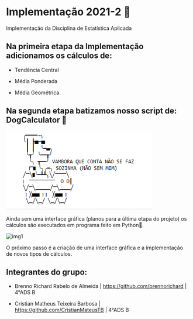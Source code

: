# Implementação 2021-2 :rocket:
Implementação da Disciplina de Estatística Aplicada



## Na primeira etapa da Implementação adicionamos os cálculos de:

- Tendência Central 

- Média Ponderada

- Média Geométrica.

## Na segunda etapa batizamos nosso script de: DogCalculator 🐶

![DOG.png](https://github.com/brennorichard/Implementacao-2021-2/blob/main/assets/DOG.png)

Ainda sem uma interface gráfica (planos para a última etapa do projeto) os cálculos são executados em programa feito em Python:snake:.

![img1](https://github.com/brennorichard/Implementacao-2021-2/blob/main/assets/img1.jpeg)



O próximo passo é a criação de uma interface gráfica e a implementação de novos tipos de cálculos.

## Integrantes do grupo:

- Brenno Richard Rabelo de Almeida | https://github.com/brennorichard | 4°ADS B

- Cristian Matheus Teixeira Barbosa | https://github.com/CristianMateusTB | 4°ADS B
